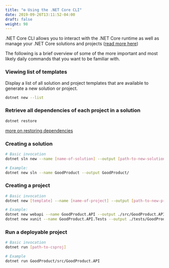 ```yaml
---
title: "⚙️ Using the .NET Core CLI"
date: 2019-09-26T13:11:52-04:00
draft: false
weight: 98
---
```


.NET Core CLI allows you to interact with the .NET Core runtime
as well as manage your .NET Core solutions and projects ([read more here](/getting-started/organizing-code))

The following is a brief overview of some of the more important and most likely daily commands that you want to
be familiar with.

### Viewing list of templates

Display a list of all solution and project templates that are available to generate a new solution or project.

```bash
dotnet new --list
```

### Retrieve all dependencies of each project in a solution

```bash
dotnet restore
```

[more on restoring dependencies](https://docs.microsoft.com/en-us/nuget/concepts/dependency-resolution)

### Creating a solution

```bash
# Basic invocation
dotnet sln new --name [name-of-solution] --output [path-to-new-solution]

# Example:
dotnet new sln --name GoodProduct --output GoodProduct/
```

### Creating a project

```bash
# Basic invocation
dotnet new [template] --name [name-of-project] --output [path-to-new-project]

# Example:
dotnet new webapi --name GoodProduct.API --output ./src/GoodProduct.API
dotnet new xunit --name GoodProduct.API.Tests --output ./tests/GoodProduct.API.Tests
```

### Run a deployable project

```bash
# Basic invocation
dotnet run [path-to-csproj]

# Example
dotnet run GoodProduct/src/GoodProduct.API
```
